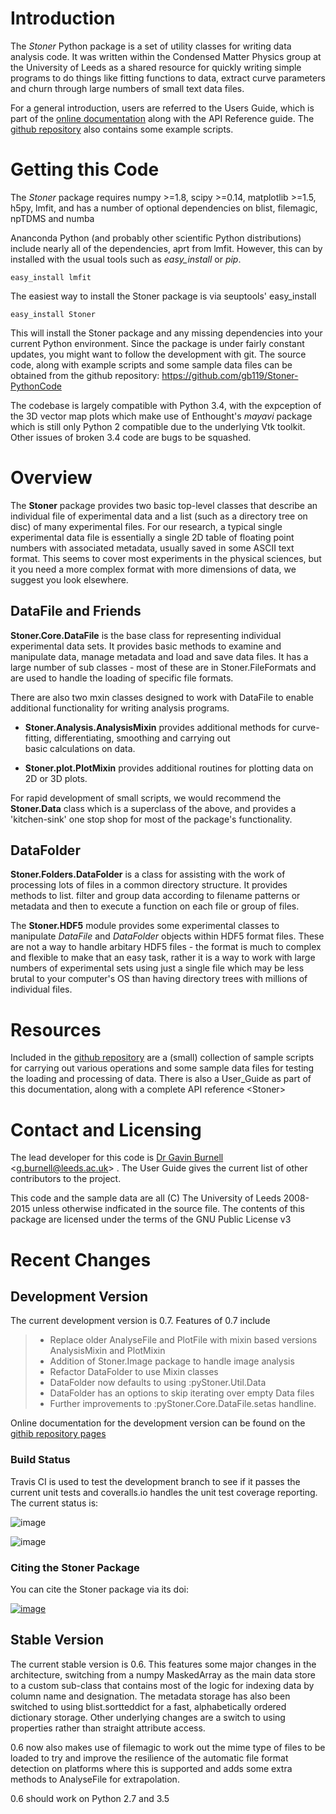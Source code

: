 Introduction
============

The *Stoner* Python package is a set of utility classes for writing data analysis code. It was written within the Condensed Matter Physics group at the University of Leeds as a shared resource for quickly writing simple programs to do things like fitting functions to data, extract curve parameters and churn through large numbers of small text data files.

For a general introduction, users are referred to the Users Guide, which is part of the [online documentation](http://pythonhosted.org/Stoner/) along with the API Reference guide. The [github repository](http://www.github.com/gb119/Stoner-PythonCode/) also contains some example scripts.

Getting this Code
=================

The *Stoner* package requires numpy \>=1.8, scipy \>=0.14, matplotlib \>=1.5, h5py, lmfit, and has a number of optional dependencies on blist, filemagic, npTDMS and numba

Ananconda Python (and probably other scientific Python distributions) include nearly all of the dependencies, aprt from lmfit. However, this can by installed with the usual tools such as *easy\_install* or *pip*.

``` {.sourceCode .sh}
easy_install lmfit
```

The easiest way to install the Stoner package is via seuptools' easy\_install

``` {.sourceCode .sh}
easy_install Stoner
```

This will install the Stoner package and any missing dependencies into your current Python environment. Since the package is under fairly constant updates, you might want to follow the development with git. The source code, along with example scripts and some sample data files can be obtained from the github repository: <https://github.com/gb119/Stoner-PythonCode>

The codebase is largely compatible with Python 3.4, with the expception of the 3D vector map plots which make use of Enthought's *mayavi* package which is still only Python 2 compatible due to the underlying Vtk toolkit. Other issues of broken 3.4 code are bugs to be squashed.

Overview
========

The **Stoner** package provides two basic top-level classes that describe an individual file of experimental data and a list (such as a directory tree on disc) of many experimental files. For our research, a typical single experimental data file is essentially a single 2D table of floating point numbers with associated metadata, usually saved in some ASCII text format. This seems to cover most experiments in the physical sciences, but it you need a more complex format with more dimensions of data, we suggest you look elsewhere.

DataFile and Friends
--------------------

**Stoner.Core.DataFile** is the base class for representing individual experimental data sets. It provides basic methods to examine and manipulate data, manage metadata and load and save data files. It has a large number of sub classes - most of these are in Stoner.FileFormats and are used to handle the loading of specific file formats.

There are also two mxin classes designed to work with DataFile to enable additional functionality for writing analysis programs.

-   **Stoner.Analysis.AnalysisMixin** provides additional methods for curve-fitting, differentiating, smoothing and carrying out  
    basic calculations on data.

-   **Stoner.plot.PlotMixin** provides additional routines for plotting data on 2D or 3D plots.

For rapid development of small scripts, we would recommend the **Stoner.Data** class which is a superclass of the above, and provides a 'kitchen-sink' one stop shop for most of the package's functionality.

DataFolder
----------

**Stoner.Folders.DataFolder** is a class for assisting with the work of processing lots of files in a common directory structure. It provides methods to list. filter and group data according to filename patterns or metadata and then to execute a function on each file or group of files.

The **Stoner.HDF5** module provides some experimental classes to manipulate *DataFile* and *DataFolder* objects within HDF5 format files. These are not a way to handle arbitary HDF5 files - the format is much to complex and flexible to make that an easy task, rather it is a way to work with large numbers of experimental sets using just a single file which may be less brutal to your computer's OS than having directory trees with millions of individual files.

Resources
=========

Included in the [github repository](http://www.github.com/gb119/Stoner-PythonCode/) are a (small) collection of sample scripts for carrying out various operations and some sample data files for testing the loading and processing of data. There is also a User\_Guide as part of this documentation, along with a complete API reference \<Stoner\>

Contact and Licensing
=====================

The lead developer for this code is [Dr Gavin Burnell](http://www.stoner.leeds.ac.uk/people/gb) \<<g.burnell@leeds.ac.uk>\> . The User Guide gives the current list of other contributors to the project.

This code and the sample data are all (C) The University of Leeds 2008-2015 unless otherwise indficated in the source file. The contents of this package are licensed under the terms of the GNU Public License v3

Recent Changes
==============

Development Version
-------------------

The current development version is 0.7. Features of 0.7 include

> -   Replace older AnalyseFile and PlotFile with mixin based versions AnalysisMixin and PlotMixin
> -   Addition of Stoner.Image package to handle image analysis
> -   Refactor DataFolder to use Mixin classes
> -   DataFolder now defaults to using :pyStoner.Util.Data
> -   DataFolder has an options to skip iterating over empty Data files
> -   Further improvements to :pyStoner.Core.DataFile.setas handline.

Online documentation for the development version can be found on the [githib repository pages](http://gb119.github.io/Stoner-PythonCode)

### Build Status

Travis CI is used to test the development branch to see if it passes the current unit tests and coveralls.io handles the unit test coverage reporting. The current status is:

![image](https://travis-ci.org/gb119/Stoner-PythonCode.svg?branch=master%0A%20:target:%20https://travis-ci.org/gb119/Stoner-PythonCode)

![image](https://coveralls.io/repos/github/gb119/Stoner-PythonCode/badge.svg?branch=master%0A%20:target:%20https://coveralls.io/github/gb119/Stoner-PythonCode?branch=master)

### Citing the Stoner Package

You can cite the Stoner package via its doi:

[![image](https://zenodo.org/badge/17265/gb119/Stoner-PythonCode.svg)](https://zenodo.org/badge/latestdoi/17265/gb119/Stoner-PythonCode)

Stable Version
--------------

The current stable version is 0.6. This features some major changes in the architecture, switching from a numpy MaskedArray as the main data store to a custom sub-class that contains most of the logic for indexing data by column name and designation. The metadata storage has also been switched to using blist.sortteddict for a fast, alphabetically ordered dictionary storage. Other underlying changes are a switch to using properties rather than straight attribute access.

0.6 now also makes use of filemagic to work out the mime type of files to be loaded to try and improve the resilience of the automatic file format detection on platforms where this is supported and adds some extra methods to AnalyseFile for extrapolation.

0.6 should work on Python 2.7 and 3.5

